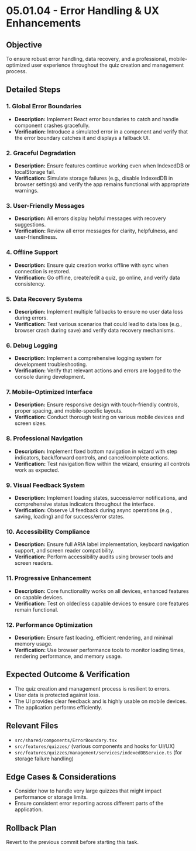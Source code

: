 # 05.01.04 - Error Handling & UX Enhancements

## Objective

To ensure robust error handling, data recovery, and a professional, mobile-optimized user experience throughout the quiz creation and management process.

## Detailed Steps

### 1. Global Error Boundaries

*   **Description:** Implement React error boundaries to catch and handle component crashes gracefully.
*   **Verification:** Introduce a simulated error in a component and verify that the error boundary catches it and displays a fallback UI.

### 2. Graceful Degradation

*   **Description:** Ensure features continue working even when IndexedDB or localStorage fail.
*   **Verification:** Simulate storage failures (e.g., disable IndexedDB in browser settings) and verify the app remains functional with appropriate warnings.

### 3. User-Friendly Messages

*   **Description:** All errors display helpful messages with recovery suggestions.
*   **Verification:** Review all error messages for clarity, helpfulness, and user-friendliness.

### 4. Offline Support

*   **Description:** Ensure quiz creation works offline with sync when connection is restored.
*   **Verification:** Go offline, create/edit a quiz, go online, and verify data consistency.

### 5. Data Recovery Systems

*   **Description:** Implement multiple fallbacks to ensure no user data loss during errors.
*   **Verification:** Test various scenarios that could lead to data loss (e.g., browser crash during save) and verify data recovery mechanisms.

### 6. Debug Logging

*   **Description:** Implement a comprehensive logging system for development troubleshooting.
*   **Verification:** Verify that relevant actions and errors are logged to the console during development.

### 7. Mobile-Optimized Interface

*   **Description:** Ensure responsive design with touch-friendly controls, proper spacing, and mobile-specific layouts.
*   **Verification:** Conduct thorough testing on various mobile devices and screen sizes.

### 8. Professional Navigation

*   **Description:** Implement fixed bottom navigation in wizard with step indicators, back/forward controls, and cancel/complete actions.
*   **Verification:** Test navigation flow within the wizard, ensuring all controls work as expected.

### 9. Visual Feedback System

*   **Description:** Implement loading states, success/error notifications, and comprehensive status indicators throughout the interface.
*   **Verification:** Observe UI feedback during async operations (e.g., saving, loading) and for success/error states.

### 10. Accessibility Compliance

*   **Description:** Ensure full ARIA label implementation, keyboard navigation support, and screen reader compatibility.
*   **Verification:** Perform accessibility audits using browser tools and screen readers.

### 11. Progressive Enhancement

*   **Description:** Core functionality works on all devices, enhanced features on capable devices.
*   **Verification:** Test on older/less capable devices to ensure core features remain functional.

### 12. Performance Optimization

*   **Description:** Ensure fast loading, efficient rendering, and minimal memory usage.
*   **Verification:** Use browser performance tools to monitor loading times, rendering performance, and memory usage.

## Expected Outcome & Verification

*   The quiz creation and management process is resilient to errors.
*   User data is protected against loss.
*   The UI provides clear feedback and is highly usable on mobile devices.
*   The application performs efficiently.

## Relevant Files

*   `src/shared/components/ErrorBoundary.tsx`
*   `src/features/quizzes/` (various components and hooks for UI/UX)
*   `src/features/quizzes/management/services/indexedDBService.ts` (for storage failure handling)

## Edge Cases & Considerations

*   Consider how to handle very large quizzes that might impact performance or storage limits.
*   Ensure consistent error reporting across different parts of the application.

## Rollback Plan

Revert to the previous commit before starting this task.